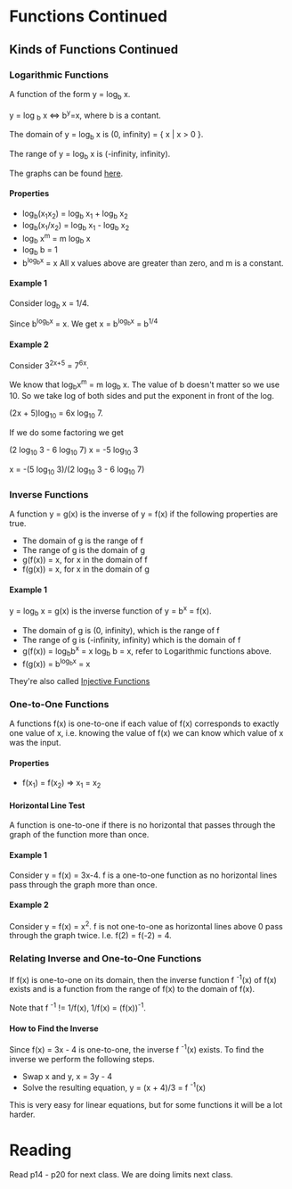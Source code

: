 # Functions Continued
## Kinds of Functions Continued
### Logarithmic Functions
A function of the form y = log<sub>b</sub> x.

y = log <sub>b</sub> x <=> b<sup>y</sup>=x, where b is a contant.

The domain of y = log<sub>b</sub> x is (0, infinity) = { x | x > 0 }.

The range of y = log<sub>b</sub> x is (-infinity, infinity).

The graphs can be found [here](https://en.wikipedia.org/wiki/Logarithm).

#### Properties
+ log<sub>b</sub>(x<sub>1</sub>x<sub>2</sub>) = log<sub>b</sub> x<sub>1</sub> + log<sub>b</sub> x<sub>2</sub>
+ log<sub>b</sub>(x<sub>1</sub>/x<sub>2</sub>) = log<sub>b</sub> x<sub>1</sub> - log<sub>b</sub> x<sub>2</sub>
+ log<sub>b</sub> x<sup>m</sup> = m log<sub>b</sub> x
+ log<sub>b</sub> b = 1
+ b<sup>log<sub>b</sub>x</sup> = x
All x values above are greater than zero, and m is a constant.

#### Example 1
Consider log<sub>b</sub> x = 1/4.

Since b<sup>log<sub>b</sub>x</sup> = x.
We get x = b<sup>log<sub>b</sub>x</sup> = b<sup>1/4</sup>

#### Example 2
Consider 3<sup>2x+5</sup> = 7<sup>6x</sup>.

We know that log<sub>b</sub>x<sup>m</sup> = m log<sub>b</sub> x.
The value of b doesn't matter so we use 10.
So we take log of both sides and put the exponent in front of the log.

(2x + 5)log<sub>10</sub> = 6x log<sub>10</sub> 7.

If we do some factoring we get

(2 log<sub>10</sub> 3 - 6 log<sub>10</sub> 7) x = -5 log<sub>10</sub> 3

x = -(5 log<sub>10</sub> 3)/(2 log<sub>10</sub> 3 - 6 log<sub>10</sub> 7)

### Inverse Functions
A function y = g(x) is the inverse of y = f(x) if the following properties are true.
+ The domain of g is the range of f
+ The range of g is the domain of g
+ g(f(x)) = x, for x in the domain of f
+ f(g(x)) = x, for x in the domain of g

#### Example 1
y = log<sub>b</sub> x = g(x) is the inverse function of y = b<sup>x</sup> = f(x).
+ The domain of g is (0, infinity), which is the range of f
+ The range of g is (-infinity, infinity) which is the domain of f
+ g(f(x)) = log<sub>b</sub>b<sup>x</sup> = x log<sub>b</sub> b = x, refer to Logarithmic functions above.
+ f(g(x)) = b<sup>log<sub>b</sub>x</sup> = x

They're also called [Injective Functions](https://en.wikipedia.org/wiki/Injective_function)

### One-to-One Functions
A functions f(x) is one-to-one if each value of f(x) corresponds to exactly one value of x, i.e. knowing the value of f(x) we can know which value of x was the input.

#### Properties
+ f(x<sub>1</sub>) = f(x<sub>2</sub>) => x<sub>1</sub> = x<sub>2</sub>

#### Horizontal Line Test
A function is one-to-one if there is no horizontal that passes through the graph of the function more than once.

#### Example 1
Consider y = f(x) = 3x-4.
f is a one-to-one function as no horizontal lines pass through the graph more than once.

#### Example 2
Consider y = f(x) = x<sup>2</sup>.
f is not one-to-one as horizontal lines above 0 pass through the graph twice.
I.e. f(2) = f(-2) = 4.

### Relating Inverse and One-to-One Functions
If f(x) is one-to-one on its domain, then the inverse function f <sup>-1</sup>(x) of f(x) exists and is a function from the range of f(x) to the domain of f(x).

Note that f <sup>-1</sup> != 1/f(x), 1/f(x) = (f(x))<sup>-1</sup>.

#### How to Find the Inverse
Since f(x) = 3x - 4 is one-to-one, the inverse f <sup>-1</sup>(x) exists.
To find the inverse we perform the following steps.
+ Swap x and y, x = 3y - 4
+ Solve the resulting equation, y = (x + 4)/3 = f <sup>-1</sup>(x)

This is very easy for linear equations, but for some functions it will be a lot harder.

# Reading
Read p14 - p20 for next class.
We are doing limits next class.
